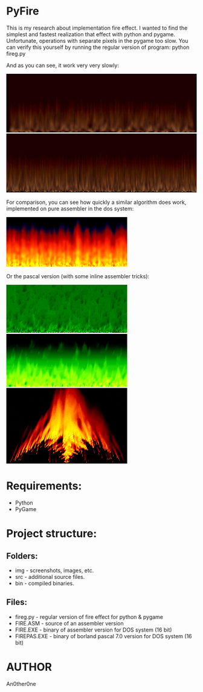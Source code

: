 # PyFire
This is my research about implementation fire effect.
I wanted to find the simplest and fastest realization that effect with python and pygame.
Unfortunate, operations with separate pixels in the pygame too slow.
You can verify this yourself by running the regular version of program:
	python fireg.py

And as you can see, it work very very slowly:

![variant2](img/fireg2.gif)
![variant3](img/fireg3.gif)

For comparison, you can see how quickly a similar algorithm does work, implemented on pure assembler in the dos system:

![FIRE.ASM](img/fireasm.gif)

Or the pascal version (with some inline assembler tricks):

![FIRE.PAS](img/firepas1.gif)
![FIRE.PAS](img/firepas2.gif)
![FIRE.PAS](img/firepas3.gif)

# Requirements:

* Python
* PyGame
 
# Project structure:
 
## Folders:

*	img - screenshots, images, etc.
*	src - additional source files.
*	bin - compiled binaries.
 
## Files:
	
* fireg.py - regular version of fire effect for python & pygame 
* FIRE.ASM - source of an assembler version
* FIRE.EXE - binary of assembler version for DOS system (16 bit)
* FIREPAS.EXE - binary of borland pascal 7.0 version for DOS system (16 bit) 

# AUTHOR
   An0ther0ne

